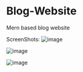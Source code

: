 # Blog-Website
Mern based blog website

ScreenShots:
![image](https://user-images.githubusercontent.com/72141162/215115515-f41bbf7c-5dff-43fc-be78-5f759ba308f4.png)

![image](https://user-images.githubusercontent.com/72141162/215115306-3debc231-30c6-4d3c-bc43-2df81005da00.png)

![image](https://user-images.githubusercontent.com/72141162/215118806-b71d2462-376a-4aa1-b40f-09241aa07580.png)
